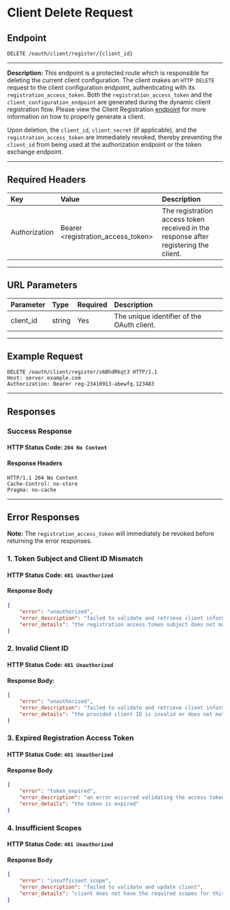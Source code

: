# Client Delete Request

## Endpoint
```
DELETE /oauth/client/register/{client_id}
```

--- 

**Description:**
This endpoint is a protected route which is responsible for deleting the current client configuration. The client makes an `HTTP DELETE` request to the client configuration endpoint, authenticating with its `registration_access_token`. Both the `registration_access_token` and the `client_configuration_endpoint` are generated during the dynamic client registration flow. Please view the Client Registration [endpoint](client_registration.md) for more information on how to properly generate a client.

Upon deletion, the `client_id`, `client_secret` (if applicable), and the `registration_access_token` are immediately revoked, thereby preventing the `client_id` from being used at the authorization endpoint or the token exchange endpoint.

---

## Required Headers
| Key             | Value                              | Description                                                                          |
| :-------------- | :----------------------------      | :------------------------------------------------------------------------------------|
| Authorization   | Bearer <registration_access_token> | The registration access token received in the response after registering the client. |

---

## URL Parameters
| Parameter            | Type          | Required | Description                                                                |
| :--------------------| :-------------| :--------| :--------------------------------------------------------------------------|
| client_id            | string        | Yes      | The unique identifier of the OAuth client.                                 |

---

## Example Request
```
DELETE /oauth/client/register/s6BhdRkqt3 HTTP/1.1
Host: server.example.com
Authorization: Bearer reg-23410913-abewfq.123483
```

---

## Responses

### Success Response
#### HTTP Status Code: `204 No Content`
#### Response Headers
```
HTTP/1.1 204 No Content
Cache-Control: no-store
Pragma: no-cache
```

---

## Error Responses
**Note:** The `registration_access_token` will immediately be revoked before returning the error responses.

### 1. Token Subject and Client ID Mismatch
#### HTTP Status Code: `401 Unauthorized`
#### Response Body
```json
{
    "error": "unauthorized",
    "error_description": "failed to validate and retrieve client information",
    "error_details": "the registration access token subject does not match with the client ID in the request"
}
```

### 2. Invalid Client ID
#### HTTP Status Code: `401 Unauthorized`
#### Response Body:
```json
{
    "error": "unauthorized",
    "error_description": "failed to validate and retrieve client information",
    "error_details": "the provided client ID is invalid or does not match the registered credentials"
}
```

### 3. Expired Registration Access Token
#### HTTP Status Code: `401 Unauthorized`
#### Response Body
```json
{
    "error": "token_expired",
    "error_description": "an error occurred validating the access token",
    "error_details": "the token is expired"
}
```

### 4. Insufficient Scopes
#### HTTP Status Code: `401 Unauthorized`
#### Response Body
```json
{
    "error": "insufficient_scope",
    "error_description": "failed to validate and update client",
    "error_details": "client does not have the required scopes for this request"
}
```
